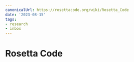 ```yaml
---
canonicalUrl: https://rosettacode.org/wiki/Rosetta_Code
date: '2023-08-15'
tags:
- research
- inbox
---
```


# Rosetta Code